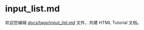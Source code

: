 input_list.md
===

欢迎您编辑 <a target="__blank" href="https://github.com/jaywcjlove/html-tutorial/blob/main/docs/tags/input_list.md">docs/tags/input_list.md</a> 文件，共建 HTML Tutorial 文档。